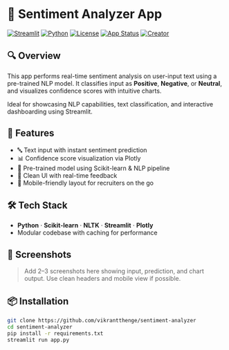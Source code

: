 # 🧠 Sentiment Analyzer App

[![Streamlit](https://img.shields.io/badge/Built%20with-Streamlit-FF4B4B?logo=streamlit)](https://streamlit.io/)
[![Python](https://img.shields.io/badge/Python-3.9+-blue?logo=python)](https://www.python.org/)
[![License](https://img.shields.io/badge/License-MIT-green.svg)](LICENSE)
[![App Status](https://img.shields.io/badge/Live%20App-Click%20to%20Launch-brightgreen)](https://sentiment-analyzer-vikrant.streamlit.app/)
[![Creator](https://img.shields.io/badge/By-Vikrant%20Thenge-blueviolet)](https://github.com/vikrantthenge)

## 🔍 Overview

This app performs real-time sentiment analysis on user-input text using a pre-trained NLP model. It classifies input as **Positive**, **Negative**, or **Neutral**, and visualizes confidence scores with intuitive charts.

Ideal for showcasing NLP capabilities, text classification, and interactive dashboarding using Streamlit.

## 🚀 Features

- 🔤 Text input with instant sentiment prediction
- 📊 Confidence score visualization via Plotly
- 🧠 Pre-trained model using Scikit-learn & NLP pipeline
- 🧪 Clean UI with real-time feedback
- 📱 Mobile-friendly layout for recruiters on the go

## 🛠️ Tech Stack

- **Python** · **Scikit-learn** · **NLTK** · **Streamlit** · **Plotly**
- Modular codebase with caching for performance

## 📸 Screenshots

> Add 2–3 screenshots here showing input, prediction, and chart output. Use clean headers and mobile view if possible.

## 📦 Installation

```bash
git clone https://github.com/vikrantthenge/sentiment-analyzer
cd sentiment-analyzer
pip install -r requirements.txt
streamlit run app.py
